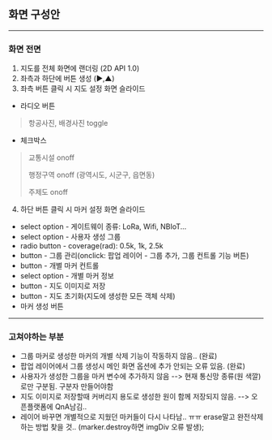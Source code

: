 ## 화면 구성안

<hr>

### 화면 전면


1.  지도를 전체 화면에 랜더링 (2D API 1.0)
2.  좌측과 하단에 버튼 생성 (▶,▲)
3.  좌측 버튼 클릭 시 지도 설정 화면 슬라이드
  - 라디오 버튼
> 항공사진, 배경사진 toggle
>
  - 체크박스
>
> 교통시설 onoff
>
> 행정구역 onoff (광역시도, 시군구, 읍면동)
>
>  주제도 onoff

4.  하단 버튼 클릭 시 마커 설정 화면 슬라이드
  -   select option - 게이트웨이 종류: LoRa, Wifi, NBIoT...
  -   select option - 사용자 생성 그룹
  -   radio button - coverage(rad): 0.5k, 1k, 2.5k
  -   button - 그룹 관리(onclick: 팝업 레이어 - 그룹 추가, 그룹 컨트롤 기능 버튼)
  -   button - 개별 마커 컨트롤
  -   select option - 개별 마커 정보
  -   button - 지도 이미지로 저장
  -   button - 지도 초기화(지도에 생성한 모든 객체 삭제)
  -   마커 생성 버튼

<hr>

### 고쳐야하는 부분

- 그룹 마커로 생성한 마커의 개별 삭제 기능이 작동하지 않음.. (완료)
- 팝업 레이어에서 그룹 생성시 메인 화면 옵션에 추가 안되는 오류 있음. (완료)
- 사용자가 생성한 그룹을 마커 변수에 추가하지 않음 --> 현재 통신망 종류(원 색깔)로만 구분됨. 구분자 만들어야함
- 지도 이미지로 저장할때 커버리지 용도로 생성한 원이 함께 저장되지 않음. --> 오픈플랫폼에 QnA남김..
- 레이어 바꾸면 개별적으로 지웠던 마커들이 다시 나타남.. ㅠㅠ erase말고 완전삭제 하는 방법 찾을 것.. (marker.destroy하면 imgDiv 오류 발생);
